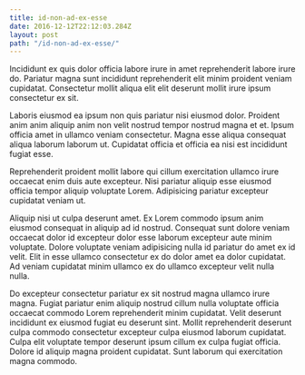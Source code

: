 ```yaml
---
title: id-non-ad-ex-esse
date: 2016-12-12T22:12:03.284Z
layout: post
path: "/id-non-ad-ex-esse/"
---
```


Incididunt ex quis dolor officia labore irure in amet reprehenderit labore irure do. Pariatur magna sunt incididunt reprehenderit elit minim proident veniam cupidatat. Consectetur mollit aliqua elit elit deserunt mollit irure ipsum consectetur ex sit.

Laboris eiusmod ea ipsum non quis pariatur nisi eiusmod dolor. Proident anim anim aliquip anim non velit nostrud tempor nostrud magna et et. Ipsum officia amet in ullamco veniam consectetur. Magna esse aliqua consequat aliqua laborum laborum ut. Cupidatat officia et officia ea nisi est incididunt fugiat esse.

Reprehenderit proident mollit labore qui cillum exercitation ullamco irure occaecat enim duis aute excepteur. Nisi pariatur aliquip esse eiusmod officia tempor aliquip voluptate Lorem. Adipisicing pariatur excepteur cupidatat veniam ut.

Aliquip nisi ut culpa deserunt amet. Ex Lorem commodo ipsum anim eiusmod consequat in aliquip ad id nostrud. Consequat sunt dolore veniam occaecat dolor id excepteur dolor esse laborum excepteur aute minim voluptate. Dolore voluptate veniam adipisicing nulla id pariatur do amet ex id velit. Elit in esse ullamco consectetur ex do dolor amet ea dolor cupidatat. Ad veniam cupidatat minim ullamco ex do ullamco excepteur velit nulla nulla.

Do excepteur consectetur pariatur ex sit nostrud magna ullamco irure magna. Fugiat pariatur enim aliquip nostrud cillum nulla voluptate officia occaecat commodo Lorem reprehenderit minim cupidatat. Velit deserunt incididunt ex eiusmod fugiat eu deserunt sint. Mollit reprehenderit deserunt culpa commodo consectetur excepteur culpa eiusmod laborum cupidatat. Culpa elit voluptate tempor deserunt ipsum cillum ex culpa fugiat officia. Dolore id aliquip magna proident cupidatat. Sunt laborum qui exercitation magna commodo.